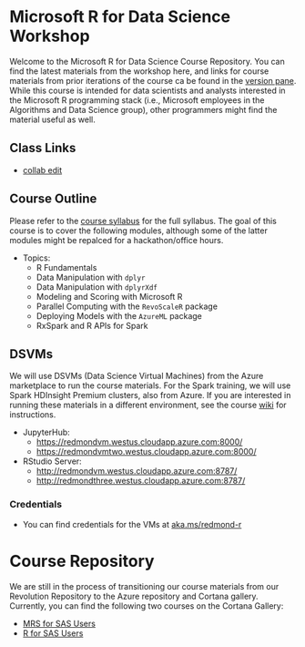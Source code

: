 Microsoft R for Data Science Workshop
======================================

Welcome to the Microsoft R for Data Science Course Repository. You can find the latest materials from the workshop here, and links for course materials from prior iterations of the course ca be found in the [version pane](https://github.com/akzaidi/R-cadence/releases). While this course is intended for data scientists and analysts interested in the Microsoft R programming stack (i.e., Microsoft employees in the Algorithms and Data Science group), other programmers might find the material useful as well.

## Class Links

+ [collab edit](http://collabedit.com/cufq4)

## Course Outline

Please refer to the [course syllabus](https://github.com/akzaidi/R-cadence/wiki/Syllabus) for the full syllabus. The goal of this course is to cover the following modules, although some of the latter modules might be repalced for a hackathon/office hours.

+ Topics:
    * R Fundamentals
    * Data Manipulation with `dplyr`
    * Data Manipulation with `dplyrXdf`
    * Modeling and Scoring with Microsoft R
    * Parallel Computing with the `RevoScaleR` package
    * Deploying Models with the `AzureML` package
    * RxSpark and R APIs for Spark

## DSVMs

We will use DSVMs (Data Science Virtual Machines) from the Azure marketplace to run the course materials. For the Spark training, we will use Spark HDInsight Premium clusters, also from Azure. If you are interested in running these materials in a different environment, see the course [wiki](https://github.com/akzaidi/R-cadence/wiki) for instructions. 

+ JupyterHub:
	* https://redmondvm.westus.cloudapp.azure.com:8000/
	* https://redmondvmtwo.westus.cloudapp.azure.com:8000/
+ RStudio Server:
	* http://redmondvm.westus.cloudapp.azure.com:8787/
	* http://redmondthree.westus.cloudapp.azure.com:8787/
   
### Credentials

+ You can find credentials for the VMs at [aka.ms/redmond-r](https://aka.ms/redmond-r)

# Course Repository

We are still in the process of transitioning our course materials from our Revolution Repository to the Azure repository and Cortana gallery. Currently, you can find the following two courses on the Cortana Gallery:

* [MRS for SAS Users](https://github.com/Azure/Cortana-Intelligence-Gallery-Content/blob/master/Tutorials/MRS-for-SAS-Users/MRS%20for%20SAS%20Users.md)
* [R for SAS Users](https://github.com/Azure/Cortana-Intelligence-Gallery-Content/blob/master/Tutorials/R-for-SAS-Users/R%20for%20SAS%20Users.md)
